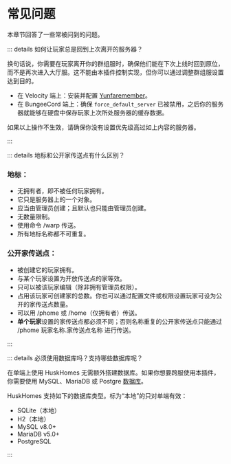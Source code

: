 # 常见问题
本章节回答了一些常被问到的问题。

::: details 如何让玩家总是回到上次离开的服务器？

换句话说，你需要在玩家离开你的群组服时，确保他们能在下次上线时回到原位，而不是再次进入大厅服。这不能由本插件控制实现，但你可以通过调整群组服设置达到目的。

* 在 Velocity 端上：安装并配置 [Yunfaremember](https://modrinth.com/plugin/yunfaremember)。
* 在 BungeeCord 端上：确保 `force_default_server` 已被禁用，之后你的服务器就能够在硬盘中保存玩家上次所处服务器的缓存数据。

如果以上操作不生效，请确保你没有设置优先级高过如上内容的服务器。

:::

::: details 地标和公开家传送点有什么区别？

### 地标：

- 无拥有者，即不被任何玩家拥有。
- 它只是服务器上的一个对象。
- 应当由管理员创建；且默认也只能由管理员创建。
- 无数量限制。
- 使用命令 /warp 传送。
- 所有地标名称都不可重复。

### 公开家传送点：

- 被创建它的玩家拥有。
- 与某个玩家设置为开放传送点的家等效。
- 只可以被该玩家编辑（除非拥有管理员权限）。
- 占用该玩家可创建家的总数。你也可以通过配置文件或权限设置玩家可设为公开的家传送点数量。
- 可以用 /phome 或 /home（仅拥有者）传送。
- **单个玩家**设置的家传送点都必须不同；否则名称重复的公开家传送点只能通过 /phome 玩家名称.家传送点名称 进行传送。

:::

::: details 必须使用数据库吗？支持哪些数据库呢？

在单端上使用 HuskHomes 无需额外搭建数据库。如果你想要跨服使用本插件，你需要使用 MySQL、MariaDB 或 Postgre [数据库](setup.config.database.md)。

HuskHomes 支持如下的数据库类型。标为“本地”的只对单端有效：

* SQLite（本地）
* H2（本地）
* MySQL v8.0+
* MariaDB v5.0+
* PostgreSQL

:::